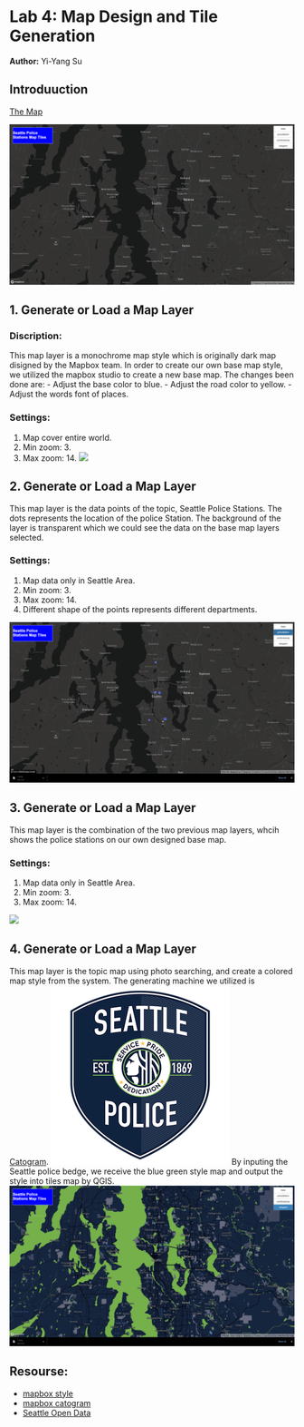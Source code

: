 # Lab 4: Map Design and Tile Generation

**Author:** Yi-Yang Su



## Introduuction
[The Map](https://ivansu1999.github.io/Sea_Police_Station_tiles/index.html)

![](img/map0.png)

## 1. Generate or Load a Map Layer
### Discription:
This map layer is a monochrome map style which is originally dark map disigned by the Mapbox team. In order to create our own base map style, we utilized the mapbox studio to create a new base map. The changes been done are:
    - Adjust the base color to blue.
    - Adjust the road color to yellow.
    - Adjust the words font of places.

### Settings:
1. Map cover entire world.
2. Min zoom: 3.
3. Max zoom: 14.
![](img/map1.png)

## 2. Generate or Load a Map Layer
This map layer is the data points of the topic, Seattle Police Stations. The dots represents the location of the police Station. The background of the layer is transparent which we could see the data on the base map layers selected.

### Settings:
1. Map data only in Seattle Area.
2. Min zoom: 3.
3. Max zoom: 14.
4. Different shape of the points represents different departments.

![](img/map2.png)
## 3. Generate or Load a Map Layer
This map layer is the combination of the two previous map layers, whcih shows the police stations on our own designed base map.

### Settings:
1. Map data only in Seattle Area.
2. Min zoom: 3.
3. Max zoom: 14.

![](img/map3.png)
## 4. Generate or Load a Map Layer
This map layer is the topic map using photo searching, and create a colored map style from the system. The generating machine we utilized is [Catogram](https://apps.mapbox.com/cartogram/#11.82/40.71858/-73.97763). 
![](img/bedge.png)
By inputing the Seattle police bedge, we receive the blue green style map and output the style into tiles map by QGIS.
![](img/map4.png)

## Resourse:
- [mapbox style](https://studio.mapbox.com/)
- [mapbox catogram](https://apps.mapbox.com/cartogram/#11.82/40.71858/-73.97763)
- [Seattle Open Data](https://data.seattle.gov/)
